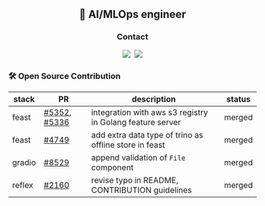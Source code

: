 <h2 align='center'>🧠 AI/MLOps engineer</h2>
<!--
<h3 align='center'>🧑‍💻 Career</h3>
<p align='center'>
  ⋆ kakao mobility, ML Engineer (2022.05~)
  <br>
  ⋆ kakao mobility, ML Engineer Intern &nbsp(2022.02~2022.05)
  <br>
  ⋆ LINE, AI Engineer Intern &nbsp(2022.01~2022.01) 
  <br>
  ⋆ Market Kurly, Data Scientist Intern &nbsp(2021.05~2021.08)
</p>
-->

<h3 align="center">Contact</h3>
<p align="center">
   <a href="https://www.linkedin.com/in/%EC%98%81%ED%9B%88-%EC%A1%B0-3162a41a5/"><img src="https://img.shields.io/badge/LinkedIn-0A66C2?style=flat-square&logo=LinkedIn&logoColor=white&link=https://www.linkedin.com/in/%EC%98%81%ED%9B%88-%EC%A1%B0-3162a41a5/"/></a>&nbsp
  <a href="mailto:steadyist357@gmail.com"><img src="https://img.shields.io/badge/Gmail-d14836?style=flat-square&logo=Gmail&logoColor=white&link=steadyist357@gmail.com"/></a>


### 🛠️ Open Source Contribution
|stack|PR|description|status|
|---|---|---|---|
|feast|<a href='https://github.com/feast-dev/feast/pull/5352'>#5352</a>, <a href='https://github.com/feast-dev/feast/pull/5336'>#5336</a>|integration with aws s3 registry in Golang feature server|merged|
|feast|<a href='https://github.com/feast-dev/feast/pull/4749#event-17134773485'>#4749</a>|add extra data type of trino as offline store in feast|merged|
|gradio|<a href='https://github.com/gradio-app/gradio/pull/8529?notification_referrer_id=NT_kwDOA0Ps2rQxMTA0MzI2NDY3NTo1NDc4MzE5NA#event-13121116341'>#8529</a>|append validation of `File` component|merged|
|reflex|<a href='https://github.com/reflex-dev/reflex/pull/2160'>#2160</a>|revise typo in README, CONTRIBUTION guidelines|merged|

